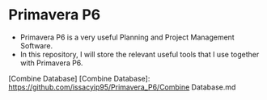 # Primavera P6
- Primavera P6 is a very useful Planning and Project Management Software.
- In this repository, I will store the relevant useful tools that I use together with Primavera P6.

[Combine Database]
[Combine Database]: https://github.com/issacyip95/Primavera_P6/Combine Database.md
